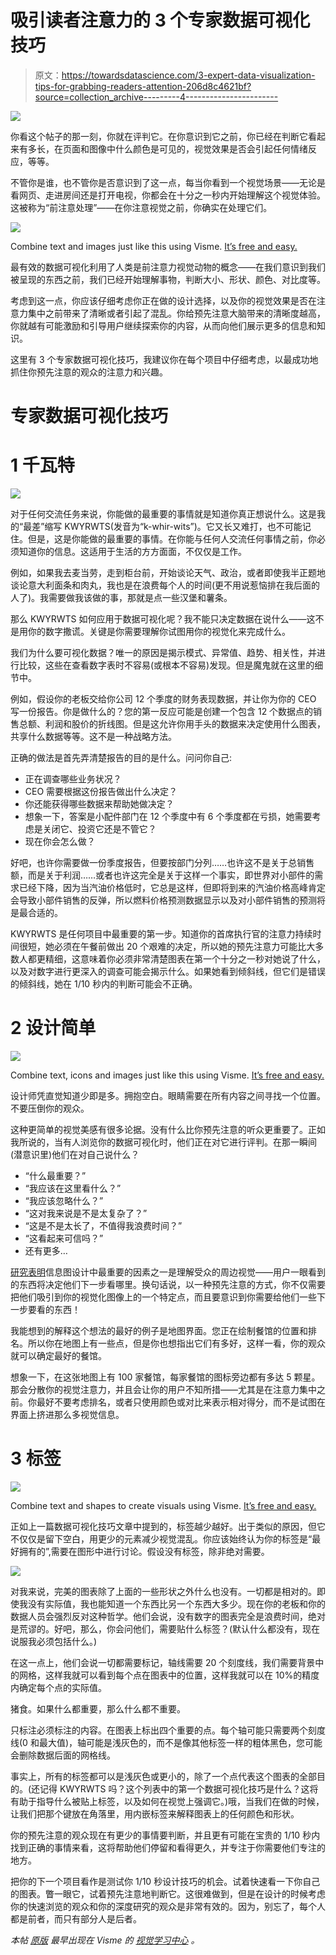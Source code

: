# 吸引读者注意力的 3 个专家数据可视化技巧

> 原文：<https://towardsdatascience.com/3-expert-data-visualization-tips-for-grabbing-readers-attention-206d8c4621bf?source=collection_archive---------4----------------------->

![](img/52c85ede84652f74d36522414d645bb5.png)

你看这个帖子的那一刻，你就在评判它。在你意识到它之前，你已经在判断它看起来有多长，在页面和图像中什么颜色是可见的，视觉效果是否会引起任何情绪反应，等等。

不管你是谁，也不管你是否意识到了这一点，每当你看到一个视觉场景——无论是看网页、走进房间还是打开电视，你都会在十分之一秒内开始理解这个视觉体验。这被称为“前注意处理”——在你注意视觉之前，你确实在处理它们。

![](img/cc99c7dc3777e7479df2a6bd3a87cc8b.png)

Combine text and images just like this using Visme. [It’s free and easy.](http://www.visme.co/?vc=Graphic-CTA)

最有效的数据可视化利用了人类是前注意力视觉动物的概念——在我们意识到我们被呈现的东西之前，我们已经开始理解事物，判断大小、形状、颜色、对比度等。

考虑到这一点，你应该仔细考虑你正在做的设计选择，以及你的视觉效果是否在注意力集中之前带来了清晰或者引起了混乱。你给预先注意大脑带来的清晰度越高，你就越有可能激励和引导用户继续探索你的内容，从而向他们展示更多的信息和知识。

这里有 3 个专家数据可视化技巧，我建议你在每个项目中仔细考虑，以最成功地抓住你预先注意的观众的注意力和兴趣。

# 专家数据可视化技巧

# 1 千瓦特

![](img/2c794f5f4c53b4dba7c853fd499c46ef.png)

对于任何交流任务来说，你能做的最重要的事情就是知道你真正想说什么。这是我的“最差”缩写 KWYRWTS(发音为“k-whir-wits”)。它又长又难打，也不可能记住。但是，这是你能做的最重要的事情。在你能与任何人交流任何事情之前，你必须知道你的信息。这适用于生活的方方面面，不仅仅是工作。

例如，如果我去麦当劳，走到柜台前，开始谈论天气、政治，或者即使我半正题地谈论意大利面条和肉丸，我也是在浪费每个人的时间(更不用说惹恼排在我后面的人了)。我需要做我该做的事，那就是点一些汉堡和薯条。

那么 KWYRWTS 如何应用于数据可视化呢？我不能只决定数据在说什么——这不是用你的数字撒谎。关键是你需要理解你试图用你的视觉化来完成什么。

我们为什么要可视化数据？唯一的原因是揭示模式、异常值、趋势、相关性，并进行比较，这些在查看数字表时不容易(或根本不容易)发现。但是魔鬼就在这里的细节中。

例如，假设你的老板交给你公司 12 个季度的财务表现数据，并让你为你的 CEO 写一份报告。你是做什么的？您的第一反应可能是创建一个包含 12 个数据点的销售总额、利润和股价的折线图。但是这允许你用手头的数据来决定使用什么图表，共享什么数据等等。这不是一种战略方法。

正确的做法是首先弄清楚报告的目的是什么。问问你自己:

*   正在调查哪些业务状况？
*   CEO 需要根据这份报告做出什么决定？
*   你还能获得哪些数据来帮助她做决定？
*   想象一下，答案是小配件部门在 12 个季度中有 6 个季度都在亏损，她需要考虑是关闭它、投资它还是不管它？
*   现在你会怎么做？

好吧，也许你需要做一份季度报告，但要按部门分列……也许这不是关于总销售额，而是关于利润……或者也许这完全是关于这样一个事实，即世界对小部件的需求已经下降，因为当汽油价格低时，它总是这样，但即将到来的汽油价格高峰肯定会导致小部件销售的反弹，所以燃料价格预测数据显示以及对小部件销售的预测将是最合适的。

KWYRWTS 是任何项目中最重要的第一步。知道你的首席执行官的注意力持续时间很短，她必须在午餐前做出 20 个艰难的决定，所以她的预先注意力可能比大多数人都更精细，这意味着你必须非常清楚图表在第一个十分之一秒对她说了什么，以及对数字进行更深入的调查可能会揭示什么。如果她看到倾斜线，但它们是错误的倾斜线，她在 1/10 秒内的判断可能会不正确。

# 2 设计简单

![](img/a0ddccfba3b478af6c2fff10c9e1521f.png)

Combine text, icons and images just like this using Visme. [It’s free and easy.](http://www.visme.co/?vc=Graphic-CTA)

设计师凭直觉知道少即是多。拥抱空白。眼睛需要在所有内容之间寻找一个位置。不要压倒你的观众。

这种更简单的视觉美感有很多论据。没有什么比你预先注意的听众更重要了。正如我所说的，当有人浏览你的数据可视化时，他们正在对它进行评判。在那一瞬间(潜意识里)他们在对自己说什么？

*   “什么最重要？”
*   “我应该在这里看什么？”
*   “我应该忽略什么？”
*   “这对我来说是不是太复杂了？”
*   “这是不是太长了，不值得我浪费时间？”
*   “这看起来可信吗？”
*   还有更多…

[研究表明](http://bhv.io/ScienceOfInfoGFX)信息图设计中最重要的因素之一是理解受众的周边视觉——用户一眼看到的东西将决定他们下一步看哪里。换句话说，以一种预先注意的方式，你不仅需要把他们吸引到你的视觉化图像上的一个特定点，而且要意识到你需要给他们一些下一步要看的东西！

我能想到的解释这个想法的最好的例子是地图界面。您正在绘制餐馆的位置和排名。所以你在地图上有一些点，但是你也想指出它们有多好，这样一看，你的观众就可以确定最好的餐馆。

想象一下，在这张地图上有 100 家餐馆，每家餐馆的图标旁边都有多达 5 颗星。那会分散你的视觉注意力，并且会让你的用户不知所措——尤其是在注意力集中之前。你最好不要考虑排名，或者只使用颜色或对比来表示相对得分，而不是试图在界面上挤进那么多视觉信息。

# 3 标签

![](img/5130707be508f1b8eb11c68162e736a2.png)

Combine text and shapes to create visuals using Visme. [It’s free and easy.](http://www.visme.co/?vc=Graphic-CTA)

正如上一篇数据可视化技巧文章中提到的，标签越少越好。出于类似的原因，但它不仅仅是留下空白，用更少的元素减少视觉混乱。你应该始终认为你的标签是“最好拥有的”,需要在图形中进行讨论。假设没有标签，除非绝对需要。

![](img/39ae7de7acde98d72002428719afe8f1.png)

对我来说，完美的图表除了上面的一些形状之外什么也没有。一切都是相对的。即使我没有实际值，我也能知道一个东西比另一个东西大多少。现在你的老板和你的数据人员会强烈反对这种哲学。他们会说，没有数字的图表完全是浪费时间，绝对是荒谬的。好吧，那么，你会问他们，需要贴什么标签？(默认什么都没有，现在说服我必须包括什么。)

在这一点上，他们会说一切都需要标记，轴线需要 20 个刻度线，我们需要背景中的网格，这样我就可以看到每个点在图表中的位置，这样我就可以在 10%的精度内确定每个点的实际值。

猪食。如果什么都重要，那么什么都不重要。

只标注必须标注的内容。在图表上标出四个重要的点。每个轴可能只需要两个刻度线(0 和最大值)，轴可能是浅灰色的，而不是像其他标签一样的粗体黑色，您可能会删除数据后面的网格线。

事实上，所有的标签都可以是浅灰色或更小的，除了一个点代表这个图表的全部目的。(还记得 KWYRWTS 吗？这个列表中的第一个数据可视化技巧是什么？这将有助于指导什么被贴上标签，以及如何在视觉上强调它。)哦，当我们在做的时候，让我们把那个键放在角落里，用内嵌标签来解释图表上的任何颜色和形状。

你的预先注意的观众现在有更少的事情要判断，并且更有可能在宝贵的 1/10 秒内找到正确的事情来看，这将帮助他们停留和看得更久，并专注于你需要他们专注的地方。

把你的下一个项目看作是测试你 1/10 秒设计技巧的机会。试着快速看一下你自己的图表。瞥一眼它，试着预先注意地判断它。这很难做到，但是在设计的时候考虑你的快速浏览的观众和你的深度研究的观众是非常有效的。因为，别忘了，每个人都是前者，而只有部分人是后者。

*本帖* [*原版*](http://blog.visme.co/data-visualization-tips/) *最早出现在 Visme 的* [*视觉学习中心*](http://blog.visme.co/) *。*